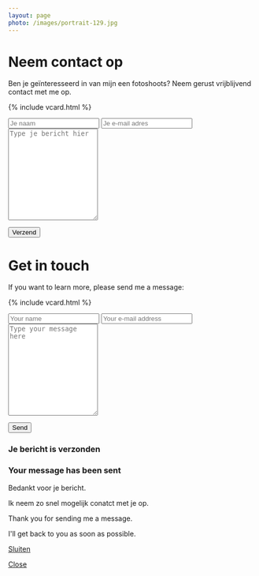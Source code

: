 ```yaml
---
layout: page
photo: /images/portrait-129.jpg
---
```


<div lang="nl">

<h1>Neem contact op</h1>

<p>Ben je ge&iuml;nteresseerd in van mijn een fotoshoots?
   Neem gerust vrijblijvend contact met me op.</p>

{% include vcard.html %}

<form class="contact-info" action="{{ site.email_post_url }}" method="post">
  <input type='hidden' name='redirect_to' value='{{ site.url }}/contact.html#thanks' />

  <input type="text" name="name" required placeholder="Je naam"/>
  <input type="email" name="email" required placeholder="Je e-mail adres"/>
  <textarea name="message" rows="12" required placeholder="Type je bericht hier"></textarea>

  <button class="button" type='submit'>Verzend</button>
</form>

</div><div lang="en">

<h1>Get in touch</h1>

<p>If you want to learn more, please send me a message:</p>

{% include vcard.html %}

<form class="contact-info" action="{{ site.email_post_url }}" method="post">
  <input type='hidden' name='redirect_to' value='{{ site.url }}/contact.html#thanks' />

  <input type="text" name="name" required placeholder="Your name"/>
  <input type="email" name="email" required placeholder="Your e-mail address"/>
  <textarea name="message" rows="12" required placeholder="Type your message here"></textarea>

  <button class="button" type='submit'>Send</button>
</form>

</div>

<div class="contact-thanks" id="thanks">
 <div class="contact-thanks-dialog">
  <h3 lang="nl">Je bericht is verzonden</h3>
  <h3 lang="en">Your message has been sent</h3>
  <div class="contact-thanks-dialog-content">
   <p lang="nl">Bedankt voor je bericht.</p>
   <p lang="nl">Ik neem zo snel mogelijk conatct met je op.</p>
   <p lang="en">Thank you for sending me a message.</p>
   <p lang="en">I'll get back to you as soon as possible.</p>
  </div>
  <div class="contact-thanks-dialog-button-bar">
   <p lang="nl"><a class="button" href="#">Sluiten</a></p>
   <p lang="en"><a class="button" href="#">Close</a></p>
  </div>
 </div>
</div>
